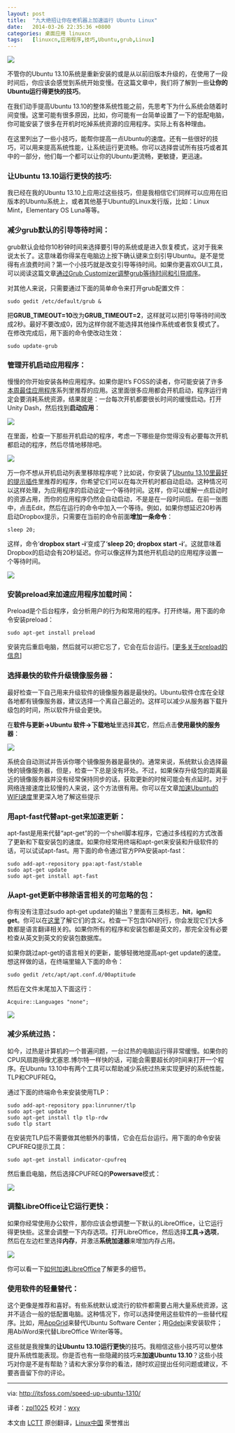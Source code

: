 ```yaml
---
layout: post
title:	"九大绝招让你在老机器上加速运行 Ubuntu Linux"
date:	2014-03-26 22:35:36 +0800 
categories:	桌面应用 linuxcn 
tags:	[linuxcn,应用程序,技巧,Ubuntu,grub,Linux]
---
```



![](/Asserts/Images//attachment/album/201403/26/223537fwbh8d6z3h222dd9.jpg)


不管你的Ubuntu 13.10系统是重新安装的或是从以前旧版本升级的，在使用了一段时间后，你应该会感觉到系统开始变慢。在这篇文章中，我们将了解到一些**让你的Ubuntu运行得更快的技巧**。


在我们动手提高Ubuntu 13.10的整体系统性能之前，先思考下为什么系统会随着时间变慢。这里可能有很多原因，比如，你可能有一台简单设置了一下的低配电脑，你可能安装了很多在开机时吃掉系统资源的应用程序。实际上有各种理由。


在这里列出了一些小技巧，能帮你提高一点Ubuntu的速度。还有一些很好的技巧，可以用来提高系统性能，让系统运行更流畅。你可以选择尝试所有技巧或者其中的一部分，他们每一个都可以让你的Ubuntu更流畅，更敏捷，更迅速。


### 让Ubuntu 13.10运行更快的技巧:


我已经在我的Ubuntu 13.10上应用过这些技巧，但是我相信它们同样可以应用在旧版本的Ubuntu系统上，或者其他基于Ubuntu的Linux发行版，比如：Linux Mint，Elementary OS Luna等等。


### 减少grub默认的引导等待时间：


grub默认会给你10秒钟时间来选择要引导的系统或是进入恢复模式，这对于我来说太长了。这意味着你得呆在电脑边上按下确认键来立刻引导Ubuntu。是不是觉得有点浪费时间？第一个小技巧就是改变引导等待时间。如果你更喜欢GUI工具，可以阅读这篇文章[通过Grub Customizer调整grub等待时间和引导顺序](http://itsfoss.com/windows-default-os-dual-boot-ubuntu-1304-easy/)。


对其他人来说，只需要通过下面的简单命令来打开grub配置文件：



```
sudo gedit /etc/default/grub &

```

把**GRUB\_TIMEOUT=10**改为**GRUB\_TIMEOUT=2**，这样就可以把引导等待时间改成2秒。最好不要改成0，因为这样你就不能选择其他操作系统或者恢复模式了。在修改完成后，用下面的命令使改动生效：



```
sudo update-grub

```

### 管理开机启动应用程序：


慢慢的你开始安装各种应用程序。如果你是It’s FOSS的读者，你可能安装了许多[本周最佳应用程序](http://itsfoss.com/tag/app-of-the-week/)系列里推荐的应用。这里面很多应用都会开机启动，程序运行肯定会要消耗系统资源，结果就是：一台每次开机都要很长时间的缓慢启动。打开Unity Dash，然后找到**启动应用**：


![](/Asserts/Images//attachment/album/201403/26/223539pht4fy0ktndch6n7.jpeg)


在里面，检查一下那些开机启动的程序，考虑一下哪些是你觉得没有必要每次开机都启动的程序，然后尽情地移除吧。


![](/Asserts/Images//attachment/album/201403/26/223540b8zbd2dbdduquufb.jpeg)


万一你不想从开机启动列表里移除程序呢？比如说，你安装了[Ubuntu 13.10里最好的提示插件](http://itsfoss.com/7-best-indicator-applets-for-ubuntu-13-10/)里推荐的程序，你希望它们可以在每次开机时都自动启动。这种情况可以这样处理，为应用程序的启动设定一个等待时间。这样，你可以缓解一点启动时的资源占用，而你的应用程序仍然会自动启动，不是是在一段时间后。在前一张图中，点击Edit，然后在运行的命令中加入一个等待。例如，如果你想延迟20秒再启动Dropbox提示，只需要在当前的命令前面**增加一条命令**：



```
sleep 20;

```

这样，命令‘**dropbox start -i**‘变成了‘**sleep 20; dropbox start -i**‘。这就意味着Dropbox的启动会有20秒延迟。你可以像这样为其他开机启动的应用程序设置一个等待时间。


![](/Asserts/Images//attachment/album/201403/26/223540kv006mmiv7i666er.jpeg)


### 安装preload来加速应用程序加载时间：


Preload是个后台程序，会分析用户的行为和常用的程序。打开终端，用下面的命令安装preload：



```
sudo apt-get install preload

```

安装完后重启电脑，然后就可以把它忘了，它会在后台运行。[[更多关于preload的信息](http://itsfoss.com/improve-application-startup-speed-with-preload-in-ubuntu/)]


### 选择最快的软件升级镜像服务器：


最好检查一下自己用来升级软件的镜像服务器是最快的。Ubuntu软件仓库在全球各地都有镜像服务器，建议选择一个离自己最近的。这样可以减少从服务器下载升级包的时间，所以软件升级会更快。


在**软件与更新->Ubuntu 软件->下载地址**里选择**其它**，然后点击**使用最快的服务器**：


![](/Asserts/Images//attachment/album/201403/26/223542e74ghki2h0n200xh.jpeg)


系统会自动测试并告诉你哪个镜像服务器是最快的。通常来说，系统默认会选择最快的镜像服务器，但是，检查一下总是没有坏处。不过，如果保存升级包的距离最近的镜像服务器并没有经常保持同步的话，获取更新的时候可能会有点延时。对于网络连接速度比较慢的人来说，这个方法很有用。你可以在文章[加速Ubuntu的WIFI速度](http://itsfoss.com/speed-up-slow-wifi-connection-ubuntu/)里更深入地了解这些提示


### 用apt-fast代替apt-get来加速更新：


apt-fast是用来代替“apt-get”的的一个shell脚本程序，它通过多线程的方式改善了更新和下载安装包的速度。如果你经常用终端和apt-get来安装和升级软件的话，可以试试apt-fast。用下面的命令通过官方PPA安装apt-fast：



```
sudo add-apt-repository ppa:apt-fast/stable
sudo apt-get update
sudo apt-get install apt-fast

```

### 从apt-get更新中移除语言相关的可忽略的包：


你有没有注意过sudo apt-get update的输出？里面有三类标志，**hit**，**ign**和**get**。你可以在[这里](http://ubuntuforums.org/showthread.php?t=231300)了解它们的含义。检查一下包含IGN的行，你会发现它们大多数都是语言翻译相关的。如果你所有的程序和安装包都是英文的，那完全没有必要检查从英文到英文的安装包数据库。


如果你跳过apt-get的语言相关的更新，能够轻微地提高apt-get update的速度。想这样做的话，在终端里输入下面的命令：



```
sudo gedit /etc/apt/apt.conf.d/00aptitude

```

然后在文件末尾加入下面这行：



```
Acquire::Languages "none";

```

![](/Asserts/Images//attachment/album/201403/26/223543k2qp2zq4wr4iiwgr.jpeg)


### 减少系统过热：


如今，过热是计算机的一个普遍问题，一台过热的电脑运行得非常缓慢。如果你的CPU风扇跑得像尤塞恩.博尔特一样快的话，可能会需要超长的时间来打开一个程序。在Ubuntu 13.10中有两个工具可以帮助减少系统过热来实现更好的系统性能，TLP和CPUFREQ。


通过下面的终端命令来安装使用TLP：



```
sudo add-apt-repository ppa:linrunner/tlp
sudo apt-get update
sudo apt-get install tlp tlp-rdw
sudo tlp start

```

在安装完TLP后不需要做其他额外的事情，它会在后台运行。用下面的命令安装CPUFREQ提示工具：



```
sudo apt-get install indicator-cpufreq

```

然后重启电脑，然后选择CPUFREQ的**Powersave**模式：


![](/Asserts/Images//attachment/album/201403/26/223544x7eexesfsik2hfrd.jpeg)


### 调整LibreOffice让它运行更快：


如果你经常使用办公软件，那你应该会想调整一下默认的LibreOffice，让它运行得更快些。这里会调整一下内存选项。打开LibreOffice，然后选择**工具->选项**，然后在左边栏里选择**内存**，并激活**系统加速器**来增加内存占用。


![](/Asserts/Images//attachment/album/201403/26/223545ibr6vagpvpnv3tp6.jpeg)


你可以看一下[如何加速LibreOffice](http://itsfoss.com/speed-libre-office-simple-trick/)了解更多的细节。


### 使用软件的轻量替代：


这个更像是推荐和喜好。有些系统默认或流行的软件都需要占用大量系统资源，这并不适合一般的低配置电脑。这种情况下，你可以选择使用这些软件的一些替代程序。比如，用[AppGrid](http://itsfoss.com/app-grid-lighter-alternative-ubuntu-software-center/)来替代Ubuntu Software Center；用[Gdebi](http://itsfoss.com/install-deb-files-easily-and-quickly-in-ubuntu-12-10-quick-tip/)来安装软件；用AbiWord来代替LibreOffice Writer等等。


这些就是我搜集的**让Ubuntu 13.10运行更快**的技巧。我相信这些小技巧可以整体提升系统性能表现。你是否也有一些隐藏的技巧来**加速Ubuntu 13.10**？这些小技巧对你是不是有帮助？请和大家分享你的看法，随时欢迎提出任何问题或建议，不要吝啬留下你的评论。




---


via: <http://itsfoss.com/speed-up-ubuntu-1310/>


译者：[zpl1025](https://github.com/zpl1025) 校对：[wxy](https://github.com/wxy)


本文由 [LCTT](https://github.com/LCTT/TranslateProject) 原创翻译，[Linux中国](http://linux.cn/) 荣誉推出
